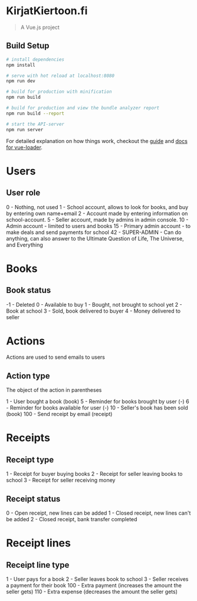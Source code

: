 # KirjatKiertoon.fi

> A Vue.js project

## Build Setup

``` bash
# install dependencies
npm install

# serve with hot reload at localhost:8080
npm run dev

# build for production with minification
npm run build

# build for production and view the bundle analyzer report
npm run build --report

# start the API-server
npm run server
```

For detailed explanation on how things work, checkout the [guide](http://vuejs-templates.github.io/webpack/) and [docs for vue-loader](http://vuejs.github.io/vue-loader).


# Users

## User role

0 - Nothing, not used
1 - School account, allows to look for books, and buy by entering own name+email
2 - Account made by entering information on school-account.
5 - Seller account, made by admins in admin console.
10 - Admin account - limited to users and books
15 - Primary admin account - to make deals and send payments for school
42 - SUPER-ADMIN - Can do anything, can also answer to the Ultimate Question of Life, The Universe, and Everything


# Books

## Book status

-1 - Deleted
0  - Available to buy
1  - Bought, not brought to school yet
2  - Book at school
3  - Sold, book delivered to buyer
4  - Money delivered to seller


# Actions

Actions are used to send emails to users

## Action type
The object of the action in parentheses

1   - User bought a book                    (book)
5   - Reminder for books brought by user    (-)
6   - Reminder for books available for user (-)
10  - Seller's book has been sold           (book)
100 - Send receipt by email                 (receipt)


# Receipts

## Receipt type

1 - Receipt for buyer buying books
2 - Receipt for seller leaving books to school
3 - Receipt for seller receiving money

## Receipt status

0 - Open receipt, new lines can be added
1 - Closed receipt, new lines can't be added
2 - Closed receipt, bank transfer completed


# Receipt lines

## Receipt line type

1 - User pays for a book
2 - Seller leaves book to school
3 - Seller receives a payment for their book
100 - Extra payment (increases the amount the seller gets)
110 - Extra expense (decreases the amount the seller gets)
